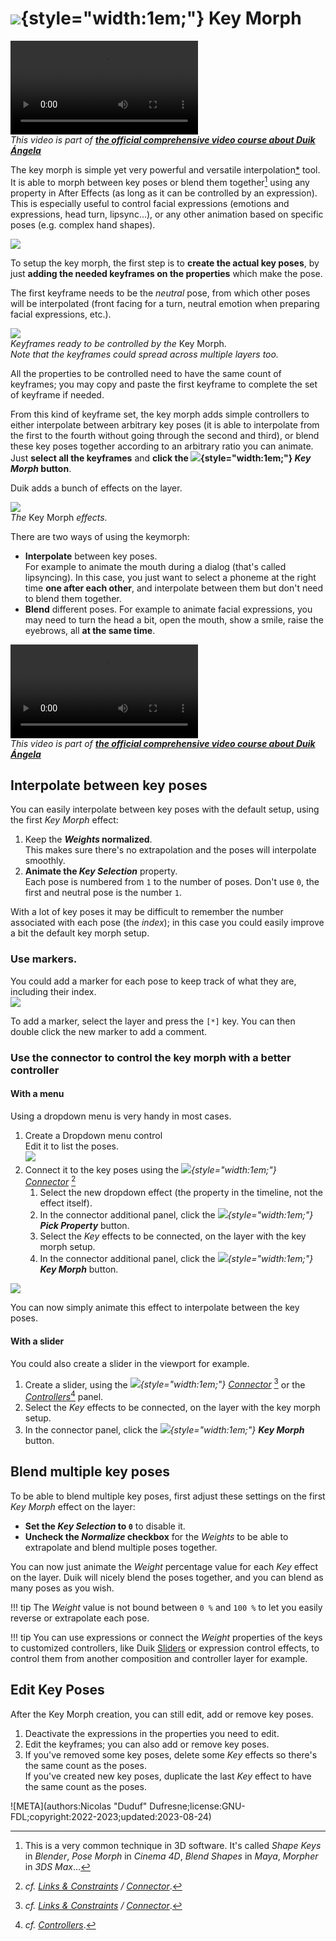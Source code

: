 # ![](../../img/duik/icons/shape_key.svg){style="width:1em;"} Key Morph

![RXLAB_VIDEO](https://rxlaboratory.org/wp-content/uploads/rx-videos/Duik17_H01_KeyMorph01__EN_720.mp4)  
*This video is part of [__the official comprehensive video course about Duik Ángela__](https://rxlaboratory.org/product/the-official-comprehensive-video-course-about-duik-angela/)*

The key morph is simple yet very powerful and versatile interpolation[*](../../misc/glossary.md) tool. It is able to morph between key poses or blend them together[^3d] using any property in After Effects (as long as it can be controlled by an expression). This is especially useful to control facial expressions (emotions and expressions, head turn, lipsync...), or any other animation based on specific poses (e.g. complex hand shapes).

[^3d]: This is a very common technique in 3D software. It's called *Shape Keys* in *Blender*, *Pose Morph* in *Cinema 4D*, *Blend Shapes* in *Maya*, *Morpher* in *3DS Max*...

![](../../img/illustration/keymorph.gif)

To setup the key morph, the first step is to **create the actual key poses**, by just **adding the needed keyframes on the properties** which make the pose.

The first keyframe needs to be the *neutral* pose, from which other poses will be interpolated (front facing for a turn, neutral emotion when preparing facial expressions, etc.).

![](../../img/duik/constraints/keymorph-keys.png)  
*Keyframes ready to be controlled by the* Key Morph.  
*Note that the keyframes could spread across multiple layers too.*

All the properties to be controlled need to have the same count of keyframes; you may copy and paste the first keyframe to complete the set of keyframe if needed.

From this kind of keyframe set, the key morph adds simple controllers to either interpolate between arbitrary key poses (it is able to interpolate from the first to the fourth without going through the second and third), or blend these key poses together according to an arbitrary ratio you can animate.  
Just **select all the keyframes** and **click the ![](../../img/duik/icons/shape_key.svg){style="width:1em;"} *Key Morph* button**.

Duik adds a bunch of effects on the layer.

![](../../img/duik/constraints/keymorph-effects.png)  
*The* Key Morph *effects.*

There are two ways of using the keymorph:

- **Interpolate** between key poses.  
  For example to animate the mouth during a dialog (that's called lipsyncing). In this case, you just want to select a phoneme at the right time **one after each other**, and interpolate between them but don't need to blend them together.
- **Blend** different poses.
  For example to animate facial expressions, you may need to turn the head a bit, open the mouth, show a smile, raise the eyebrows, all **at the same time**.

![RXLAB_VIDEO](https://rxlaboratory.org/wp-content/uploads/rx-videos/Duik17_H02_KeyMorph02__EN_720.mp4)  
*This video is part of [__the official comprehensive video course about Duik Ángela__](https://rxlaboratory.org/product/the-official-comprehensive-video-course-about-duik-angela/)*

## Interpolate between key poses

You can easily interpolate between key poses with the default setup, using the first *Key Morph* effect:

1. Keep the ***Weights* normalized**.  
    This makes sure there's no extrapolation and the poses will interpolate smoothly.
2. __Animate the *Key Selection*__ property.  
    Each pose is numbered from `1` to the number of poses. Don't use `0`, the first and neutral pose is the number `1`.

With a lot of key poses it may be difficult to remember the number associated with each pose (the *index*); in this case you could easily improve a bit the default key morph setup.

### Use markers.  

You could add a marker for each pose to keep track of what they are, including their index.  
![](../../img/duik/constraints/keymorph-markers.png)

To add a marker, select the layer and press the `[*]` key. You can then double click the new marker to add a comment.

### Use the connector to control the key morph with a better controller

#### With a menu

Using a dropdown menu is very handy in most cases.

1. Create a Dropdown menu control  
    Edit it to list the poses.  
    ![](../../img/duik/constraints/keymorph-create-dropdown.png)
2. Connect it to the key poses using the *![](../../img/duik/icons/connector.svg){style="width:1em;"} [Connector](connector.md)*&nbsp;[^cnctr]  
    1. Select the new dropdown effect (the property in the timeline, not the effect itself).  
    2. In the connector additional panel, click the *![](../../img/duik/icons/pick_prop.svg){style="width:1em;"} __Pick Property__* button.  
    3. Select the *Key* effects to be connected, on the layer with the key morph setup.  
    4. In the connector additional panel, click the *![](../../img/duik/icons/shape_key.svg){style="width:1em;"} __Key Morph__* button.

![](../../img/duik/constraints/keymorph-dropdown.png)

You can now simply animate this effect to interpolate between the key poses.

#### With a slider

You could also create a slider in the viewport for example.

1. Create a slider, using the *![](../../img/duik/icons/connector.svg){style="width:1em;"} [Connector](connector.md)*&nbsp;[^cnctr] or the *[Controllers](index.md)*[^ctrls] panel.
2. Select the *Key* effects to be connected, on the layer with the key morph setup.
3. In the connector panel, click the *![](../../img/duik/icons/shape_key.svg){style="width:1em;"} __Key Morph__* button.

[^cnctr]: *cf. [Links & Constraints](index.md) / [Connector](connector.md)*.

[^ctrls]: *cf. [Controllers](index.md)*.

## Blend multiple key poses

To be able to blend multiple key poses, first adjust these settings on the first *Key Morph* effect on the layer:

- **Set the *Key Selection* to `0`** to disable it.
- **Uncheck the *Normalize* checkbox** for the *Weights* to be able to extrapolate and blend multiple poses together.

You can now just animate the *Weight* percentage value for each *Key* effect on the layer. Duik will nicely blend the poses together, and you can blend as many poses as you wish.

!!! tip
    The *Weight* value is not bound between `0 %` and `100 %` to let you easily reverse or extrapolate each pose.

!!! tip
    You can use expressions or connect the *Weight* properties of the keys to customized controllers, like Duik [Sliders](../controllers/index.md) or expression control effects, to control them from another composition and controller layer for example.

## Edit Key Poses

After the Key Morph creation, you can still edit, add or remove key poses.

1. Deactivate the expressions in the properties you need to edit.
2. Edit the keyframes; you can also add or remove key poses.
3. If you've removed some key poses, delete some *Key* effects so there's the same count as the poses.  
    If you've created new key poses, duplicate the last *Key* effect to have the same count as the poses.


![META](authors:Nicolas "Duduf" Dufresne;license:GNU-FDL;copyright:2022-2023;updated:2023-08-24)
